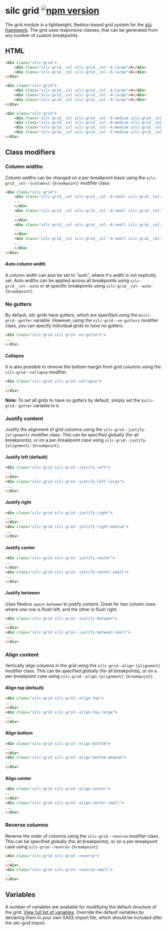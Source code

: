 # silc grid [![npm version](https://badge.fury.io/js/silc-grid.svg)](https://badge.fury.io/js/silc-grid)
The grid module is a lightweight, flexbox-based grid system for the [silc framework](https://github.com/nickrigby/silc). The grid uses responsive classes, that can be generated from any number of custom breakpoints.

## HTML
```html
<div class="silc-grid">
    <div class="silc-grid__col silc-grid__col--6-large">6</div>
    <div class="silc-grid__col silc-grid__col--6-large">6</div>
</div>

<div class="silc-grid">
    <div class="silc-grid__col silc-grid__col--4-large">4</div>
    <div class="silc-grid__col silc-grid__col--4-large">4</div>
    <div class="silc-grid__col silc-grid__col--4-large">4</div>
</div>

<div class="silc-grid">
    <div class="silc-grid__col silc-grid__col--6-medium silc-grid__col--3-large">3</div>
    <div class="silc-grid__col silc-grid__col--6-medium silc-grid__col--3-large">3</div>
    <div class="silc-grid__col silc-grid__col--6-medium silc-grid__col--3-large">3</div>
    <div class="silc-grid__col silc-grid__col--6-medium silc-grid__col--3-large">3</div>
</div>
```

## Class modifiers

### Column widths
Column widths can be changed on a per-breakpoint basis using the `silc-grid__col--{columns}-{breakpoint}` modifier class.

```html
<div class="silc-grid">
    <div class="silc-grid__col silc-grid__col--6-small silc-grid__col--3-medium">
    ...
    </div>
    <div class="silc-grid__col silc-grid__col--6-small silc-grid__col--3-medium">
    ...
    </div>
    <div class="silc-grid__col silc-grid__col--6-small silc-grid__col--3-medium">
    ...
    </div>
    <div class="silc-grid__col silc-grid__col--6-small silc-grid__col--3-medium">
    ...
    </div>
</div>
```

#### Auto column width
A column width can also be set to "auto", where it's width is not explicitly set. Auto widths can be applied across all breakpoints using `silc-grid__col--auto` or at specific breakpoints using `silc-grid__col--auto-{breakpoint}`.

### No gutters
By default, silc grids have gutters, which are specified using the `$silc-grid--gutter` variable. However, using the `silc-grid--no-gutters` modifier class, you can specify individual grids to have no gutters.

```html
<div class="silc-grid silc-grid--no-gutters">
...
</div>
```

#### Collapse
It is also possible to remove the bottom margin from grid columns using the `silc-grid--collapse` modifier.

```html
<div class="silc-grid silc-grid--collapse">
...
</div>
```

__Note:__ To set all grids to have no gutters by default, simply set the `$silc-grid--gutter` variable to `0`.

###  Justify content
Justify the alignment of grid columns using the `silc-grid--justify-{alignment}` modifier class. This can be specified globally (for all breakpoints), or on a per-breakpoint case using `silc-grid--justify-{alignment}-{breakpoint}`.

#### Justify left (default)
```html
<div class="silc-grid silc-grid--justify-left">
...
</div>
<div class="silc-grid silc-grid--justify-left-large">
...
</div>
```

#### Justify right
```html
<div class="silc-grid silc-grid--justify-right">
...
</div>
<div class="silc-grid silc-grid--justify-right-medium">
...
</div>
```

#### Justify center
```html
<div class="silc-grid silc-grid--justify-center">
...
</div>
<div class="silc-grid silc-grid--justify-center-small">
...
</div>
```

#### Justify between
Uses flexbox `space-between` to justify content. Great for two column rows where one row is flush left, and the other is flush right.
```html
<div class="silc-grid silc-grid--justify-between">
...
</div>
<div class="silc-grid silc-grid--justify-between-small">
...
</div>
```

### Align content
Vertically align columns in the grid using the `silc-grid--align-{alignment}` modifier class. This can be specified globally (for all breakpoints), or on a per-breakpoint case using `silc-grid--align-{alignment}-{breakpoint}`.

#### Align top (default)
```html
<div class="silc-grid silc-grid--align-top">
...
</div>
<div class="silc-grid silc-grid--align-top-large">
...
</div>
```

#### Align bottom
```html
<div class="silc-grid silc-grid--align-bottom">
...
</div>
<div class="silc-grid silc-grid--align-bottom-medium">
...
</div>
```

#### Align center
```html
<div class="silc-grid silc-grid--align-center">
...
</div>
<div class="silc-grid silc-grid--align-center-small">
...
</div>
```

### Reverse columns
Reverse the order of columns using the `silc-grid--reverse` modifier class. This can be specified globally (for all breakpoints), or on a per-breakpoint case using `silc-grid--reverse-{breakpoint}`.

```html
<div class="silc-grid silc-grid--reverse">
...
</div>
<div class="silc-grid silc-grid--reverse-small">
...
</div>
```

## Variables
A number of variables are available for modifiying the default structure of the grid. [View full list of variables](src/scss/_variables.scss). Override the default variables by declaring them in your own SASS import file, which should be included after the silc-grid import.

